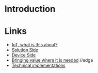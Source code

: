 # Introduction

# Links
 - [IoT, what is this about?]()
 - [Solution Side]()
 - [Device Side]()
 - [Bringing value where it is needed]() //edge
 - [Technical implementations]()